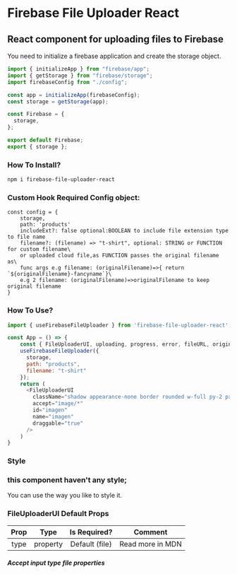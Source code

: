 # Firebase File Uploader React

## React component for uploading files to Firebase

You need to initialize a firebase application and create the storage object.

```js
import { initializeApp } from "firebase/app";
import { getStorage } from "firebase/storage";
import firebaseConfig from "./config";

const app = initializeApp(firebaseConfig);
const storage = getStorage(app);

const Firebase = {
  storage,
};

export default Firebase;
export { storage };
```

### How To Install?

```bash
npm i firebase-file-uploader-react
```

### Custom Hook Required Config object:

```
const config = {
    storage,
    path: 'products'
    includeExt?: false optional:BOOLEAN to include file extension type to file name
    filename?: (filename) => "t-shirt", optional: STRING or FUNCTION for custom filename\
    or uploaded cloud file,as FUNCTION passes the original filename as\
    func args e.g filename: (originalFilename)=>{ return `${originalFilename}-fancyname`}\
    e.g 2 filename: (originalFilename)=>originalFilename to keep original filename
}
```

### How To Use?

```js
import { useFirebaseFileUploader } from 'firebase-file-uploader-react';

const App = () => {
    const { FileUploaderUI, uploading, progress, error, fileURL, originalFilename, inputElement, fileType } =
    useFirebaseFileUploader({
      storage,
      path: "products",
      filename: "t-shirt"
    });
    return (
      <FileUploaderUI
        className="shadow appearance-none border rounded w-full py-2 px-3 text-gray-700 leading-tight focus:outline-none focus:shadow-outline"
        accept="image/*"
        id="imagen"
        name="imagen"
        draggable="true"
      />
    )
}
```

### Style

### this component haven't any style;

You can use the way you like to style it.

### FileUploaderUI Default Props

| Prop |   Type   |  Is Required?  | Comment          |
| :--: | :------: | :------------: | ---------------- |
| type | property | Default (file) | Read more in MDN |

##### Accept input type file properties
